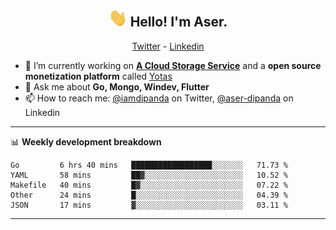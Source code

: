 <h2 align="center"> <img src="https://github.com/gabriel-TheCode/gabriel-TheCode/blob/master/gifs/Hi.gif" width="30px"> Hello! I'm Aser.</h2>
<p align="center">
  <a href="https://twitter.com/iamdipanda">Twitter</a> - 
  <a href="https://www.linkedin.com/in/aser-dipanda/">Linkedin</a>
</p>


- 🔭 I’m currently working on **[A Cloud Storage Service](https://gamesmania.io)** and a **open source monetization platform** called [Yotas](https://github.com/osscameroon/yotas)
- 💬 Ask me about **Go, Mongo, Windev, Flutter**
- 📫 How to reach me: [@iamdipanda](https://twitter.com/iamdipanda) on Twitter, [@aser-dipanda](https://www.linkedin.com/in/aser-dipanda/) on Linkedin

-------

📊 **Weekly development breakdown**

<!--START_SECTION:waka-->
```text
Go         6 hrs 40 mins   ██████████████████░░░░░░░   71.73 % 
YAML       58 mins         ██▓░░░░░░░░░░░░░░░░░░░░░░   10.52 % 
Makefile   40 mins         █▓░░░░░░░░░░░░░░░░░░░░░░░   07.22 % 
Other      24 mins         █░░░░░░░░░░░░░░░░░░░░░░░░   04.39 % 
JSON       17 mins         ▓░░░░░░░░░░░░░░░░░░░░░░░░   03.11 % 
```
<!--END_SECTION:waka-->

-------
